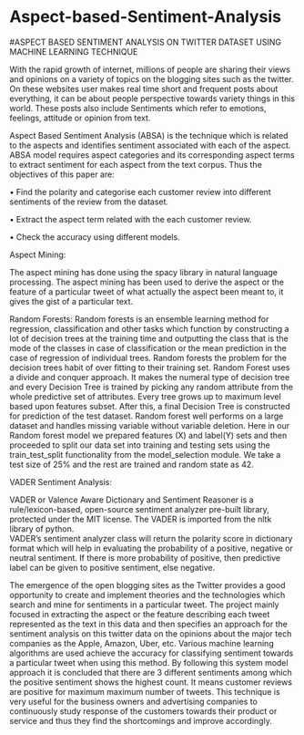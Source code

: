 # Aspect-based-Sentiment-Analysis
#ASPECT BASED SENTIMENT ANALYSIS ON TWITTER DATASET USING MACHINE LEARNING TECHNIQUE

With the rapid growth of internet, millions of people are sharing their views and opinions on a variety of topics on the blogging sites such as the twitter. On these websites user makes real time short and frequent posts about everything, it can be about people perspective towards variety things in this world. These posts also include Sentiments which refer to emotions, feelings, attitude or opinion from text.

Aspect Based Sentiment Analysis (ABSA) is the technique which is related to the aspects and identifies sentiment associated with each of the aspect. ABSA model requires aspect categories and its corresponding aspect terms to extract sentiment for each aspect from the text corpus. Thus the objectives of this paper are: 

• Find the polarity  and categorise each customer review into different sentiments of the review from the dataset. 

• Extract the aspect term related with the each customer review. 

• Check the accuracy using different models.

 Aspect Mining:
 
The aspect mining has done using the spacy library in natural language processing. The aspect mining has been used to derive the aspect or the feature of a particular tweet of what actually the aspect been meant to, it gives the gist of a particular text. 

Random Forests: 
Random forests is an ensemble learning method for regression, classification and other tasks which function by constructing a lot of decision trees at the training time and outputting the class that is the mode of the classes in case of classification or the mean prediction in the case of regression of individual trees. Random forests the problem for the decision trees habit of over fitting to their training set. Random Forest uses a divide and conquer approach. It makes the numeral type of decision tree and every Decision Tree is trained by picking any random attribute from the whole predictive set of attributes. Every tree grows up to maximum level based upon features subset. After this, a final Decision Tree is constructed for prediction of the test dataset. Random forest well performs on a large dataset and handles missing variable without variable deletion. 
Here in our Random forest model we prepared features (X) and label(Y) sets and then proceeded to split our data set into training and testing sets using the train_test_split functionality from the model_selection module. We take a test size of 25% and the rest are trained and random state as 42. 

 VADER Sentiment Analysis: 
 
VADER or Valence Aware Dictionary and Sentiment Reasoner is a rule/lexicon-based, open-source sentiment analyzer pre-built library, protected under the MIT license. The VADER is imported from the nltk library of python.  
VADER’s sentiment analyzer class will return the polarity score in dictionary format which will help in evaluating the probability of a positive, negative or neutral sentiment. If there is more probability of positive, then predictive label can be given to positive sentiment, else negative. 

The emergence of the open blogging sites as the Twitter provides a good opportunity to create and implement theories and the technologies which search and mine for sentiments in a particular tweet. The project mainly focused in extracting the aspect or the feature describing each tweet represented as the text in this data and then specifies an approach for the sentiment analysis on this twitter data on the opinions about the major tech companies as the Apple, Amazon, Uber, etc. Various machine learning algorithms are used  achieve the accuracy for classifying sentiment towards a particular tweet when using this method. By following this system model approach it is concluded that there are 3 different sentiments among which the positive sentiment shows the highest count. It means customer reviews are positive for maximum maximum number of tweets. This technique is very useful for the business owners and advertising companies to continuously study response of the customers towards their product or service and thus they find the shortcomings and improve accordingly. 
